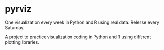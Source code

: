# pyrviz
One visualization every week in Python and R using real data. Release every Saturday.

A project to practice visualization coding in Python and R using different plotting libraries.
